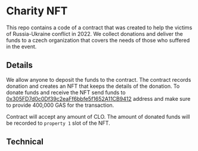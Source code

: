 # Charity NFT

This repo contains a code of a contract that was created to help the victims of Russia-Ukraine conflict in 2022. We collect donations and deliver the funds to a czech organization that covers the needs of those who suffered in the event.

## Details

We allow anyone to deposit the funds to the contract. The contract records donation and creates an NFT that keeps the details of the donation. To donate funds and receive the NFT send funds to [0x305FD7d0c0Df39c2eaFf6bbfe5f1652A11CB9412](https://explorer.callisto.network/address/0x305FD7d0c0Df39c2eaFf6bbfe5f1652A11CB9412/transactions) address and make sure to provide 400,000 GAS for the transaction.

Contract will accept any amount of CLO. The amount of donated funds will be recorded to `property 1` slot of the NFT.



## Technical
